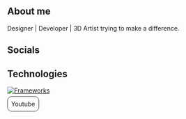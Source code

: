 ## About me
Designer | Developer | 3D Artist trying to make a difference.
## Socials

## Technologies


[![Frameworks](https://skillicons.dev/icons?i=nextjs,react,express,nodejs,flask,tailwind,astro,tauri,vite)]()




<a style="border: 1px #383838 solid; border-radius: 10px; padding: 8px; transition: all 300ms; cursor: pointer;">Youtube</a>
